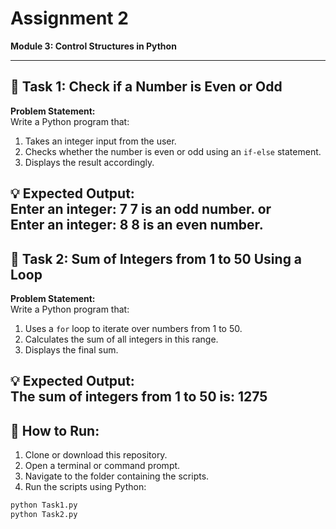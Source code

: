 # Assignment 2  
**Module 3: Control Structures in Python**

---

## 📌 Task 1: Check if a Number is Even or Odd  

**Problem Statement:**  
Write a Python program that:  
1. Takes an integer input from the user.  
2. Checks whether the number is even or odd using an `if-else` statement.  
3. Displays the result accordingly.  

**💡 Expected Output:**  
         Enter an integer: 7 7 is an odd number.
                    or  
         Enter an integer: 8 8 is an even number.
---

## 📌 Task 2: Sum of Integers from 1 to 50 Using a Loop  

**Problem Statement:**  
Write a Python program that:  
1. Uses a `for` loop to iterate over numbers from 1 to 50.  
2. Calculates the sum of all integers in this range.  
3. Displays the final sum.  

**💡 Expected Output:**  
            The sum of integers from 1 to 50 is: 1275
---

## 🚀 How to Run:

1. Clone or download this repository.  
2. Open a terminal or command prompt.  
3. Navigate to the folder containing the scripts.  
4. Run the scripts using Python:

```bash
python Task1.py
python Task2.py

